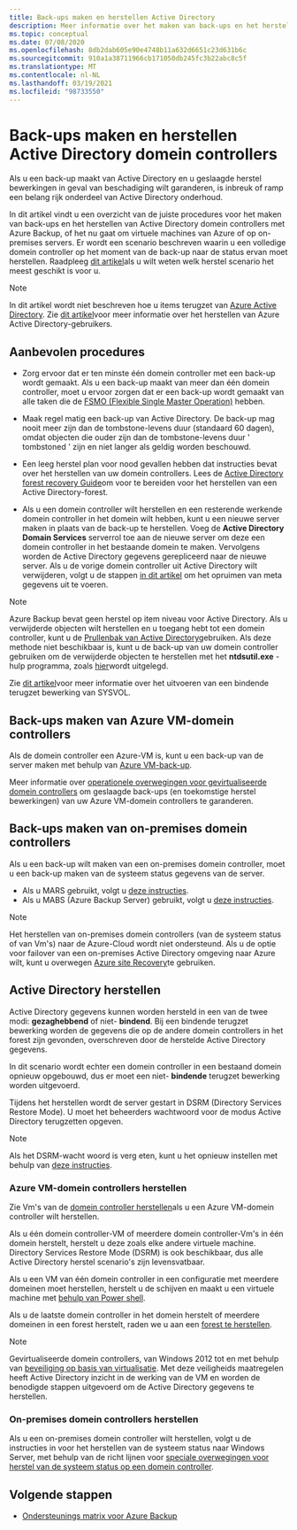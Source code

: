 ```yaml
---
title: Back-ups maken en herstellen Active Directory
description: Meer informatie over het maken van back-ups en het herstellen van Active Directory domein controllers.
ms.topic: conceptual
ms.date: 07/08/2020
ms.openlocfilehash: 8db2dab605e90e4748b11a632d6651c23d631b6c
ms.sourcegitcommit: 910a1a38711966cb171050db245fc3b22abc8c5f
ms.translationtype: MT
ms.contentlocale: nl-NL
ms.lasthandoff: 03/19/2021
ms.locfileid: "98733550"
---
```

# <a name="back-up-and-restore-active-directory-domain-controllers"></a>Back-ups maken en herstellen Active Directory domein controllers

Als u een back-up maakt van Active Directory en u geslaagde herstel bewerkingen in geval van beschadiging wilt garanderen, is inbreuk of ramp een belang rijk onderdeel van Active Directory onderhoud.

In dit artikel vindt u een overzicht van de juiste procedures voor het maken van back-ups en het herstellen van Active Directory domein controllers met Azure Backup, of het nu gaat om virtuele machines van Azure of op on-premises servers. Er wordt een scenario beschreven waarin u een volledige domein controller op het moment van de back-up naar de status ervan moet herstellen. Raadpleeg [dit artikel](/windows-server/identity/ad-ds/manage/ad-forest-recovery-determine-how-to-recover)als u wilt weten welk herstel scenario het meest geschikt is voor u.  

>[!NOTE]
> In dit artikel wordt niet beschreven hoe u items terugzet van [Azure Active Directory](../active-directory/fundamentals/active-directory-whatis.md). Zie [dit artikel](../active-directory/fundamentals/active-directory-users-restore.md)voor meer informatie over het herstellen van Azure Active Directory-gebruikers.

## <a name="best-practices"></a>Aanbevolen procedures

- Zorg ervoor dat er ten minste één domein controller met een back-up wordt gemaakt. Als u een back-up maakt van meer dan één domein controller, moet u ervoor zorgen dat er een back-up wordt gemaakt van alle taken die de [FSMO (Flexible Single Master Operation)](/windows-server/identity/ad-ds/plan/planning-operations-master-role-placement) hebben.

- Maak regel matig een back-up van Active Directory. De back-up mag nooit meer zijn dan de tombstone-levens duur (standaard 60 dagen), omdat objecten die ouder zijn dan de tombstone-levens duur ' tombstoned ' zijn en niet langer als geldig worden beschouwd.

- Een leeg herstel plan voor nood gevallen hebben dat instructies bevat over het herstellen van uw domein controllers. Lees de [Active Directory forest recovery Guide](/windows-server/identity/ad-ds/manage/ad-forest-recovery-guide)om voor te bereiden voor het herstellen van een Active Directory-forest.

- Als u een domein controller wilt herstellen en een resterende werkende domein controller in het domein wilt hebben, kunt u een nieuwe server maken in plaats van de back-up te herstellen. Voeg de **Active Directory Domain Services** serverrol toe aan de nieuwe server om deze een domein controller in het bestaande domein te maken. Vervolgens worden de Active Directory gegevens gerepliceerd naar de nieuwe server. Als u de vorige domein controller uit Active Directory wilt verwijderen, volgt u de stappen [in dit artikel](/windows-server/identity/ad-ds/deploy/ad-ds-metadata-cleanup) om het opruimen van meta gegevens uit te voeren.

>[!NOTE]
>Azure Backup bevat geen herstel op item niveau voor Active Directory. Als u verwijderde objecten wilt herstellen en u toegang hebt tot een domein controller, kunt u de [Prullenbak van Active Directory](/windows-server/identity/ad-ds/get-started/adac/introduction-to-active-directory-administrative-center-enhancements--level-100-#ad_recycle_bin_mgmt)gebruiken. Als deze methode niet beschikbaar is, kunt u de back-up van uw domein controller gebruiken om de verwijderde objecten te herstellen met het **ntdsutil.exe** -hulp programma, zoals [hier](https://support.microsoft.com/help/840001/how-to-restore-deleted-user-accounts-and-their-group-memberships-in-ac)wordt uitgelegd.
>
>Zie [dit artikel](/windows-server/identity/ad-ds/manage/ad-forest-recovery-authoritative-recovery-sysvol)voor meer informatie over het uitvoeren van een bindende terugzet bewerking van SYSVOL.

## <a name="backing-up-azure-vm-domain-controllers"></a>Back-ups maken van Azure VM-domein controllers

Als de domein controller een Azure-VM is, kunt u een back-up van de server maken met behulp van [Azure VM-back-up](backup-azure-vms-introduction.md).

Meer informatie over [operationele overwegingen voor gevirtualiseerde domein controllers](/windows-server/identity/ad-ds/get-started/virtual-dc/virtualized-domain-controllers-hyper-v#operational-considerations-for-virtualized-domain-controllers) om geslaagde back-ups (en toekomstige herstel bewerkingen) van uw Azure VM-domein controllers te garanderen.

## <a name="backing-up-on-premises-domain-controllers"></a>Back-ups maken van on-premises domein controllers

Als u een back-up wilt maken van een on-premises domein controller, moet u een back-up maken van de systeem status gegevens van de server.

- Als u MARS gebruikt, volgt u [deze instructies](backup-azure-system-state.md).
- Als u MABS (Azure Backup Server) gebruikt, volgt u [deze instructies](backup-mabs-system-state-and-bmr.md).

>[!NOTE]
> Het herstellen van on-premises domein controllers (van de systeem status of van Vm's) naar de Azure-Cloud wordt niet ondersteund. Als u de optie voor failover van een on-premises Active Directory omgeving naar Azure wilt, kunt u overwegen [Azure site Recovery](../site-recovery/site-recovery-active-directory.md)te gebruiken.

## <a name="restoring-active-directory"></a>Active Directory herstellen

Active Directory gegevens kunnen worden hersteld in een van de twee modi: **gezaghebbend** of niet- **bindend**. Bij een bindende terugzet bewerking worden de gegevens die op de andere domein controllers in het forest zijn gevonden, overschreven door de herstelde Active Directory gegevens.

In dit scenario wordt echter een domein controller in een bestaand domein opnieuw opgebouwd, dus er moet een niet- **bindende** terugzet bewerking worden uitgevoerd.

Tijdens het herstellen wordt de server gestart in DSRM (Directory Services Restore Mode). U moet het beheerders wachtwoord voor de modus Active Directory terugzetten opgeven.

>[!NOTE]
>Als het DSRM-wacht woord is verg eten, kunt u het opnieuw instellen met behulp van [deze instructies](/previous-versions/windows/it-pro/windows-server-2012-r2-and-2012/cc754363(v=ws.11)).

### <a name="restoring-azure-vm-domain-controllers"></a>Azure VM-domein controllers herstellen

Zie Vm's van de [domein controller herstellen](backup-azure-arm-restore-vms.md#restore-domain-controller-vms)als u een Azure VM-domein controller wilt herstellen.

Als u één domein controller-VM of meerdere domein controller-Vm's in één domein herstelt, herstelt u deze zoals elke andere virtuele machine. Directory Services Restore Mode (DSRM) is ook beschikbaar, dus alle Active Directory herstel scenario's zijn levensvatbaar.

Als u een VM van één domein controller in een configuratie met meerdere domeinen moet herstellen, herstelt u de schijven en maakt u een virtuele machine met [behulp van Power shell](backup-azure-vms-automation.md#restore-the-disks).

Als u de laatste domein controller in het domein herstelt of meerdere domeinen in een forest herstelt, raden we u aan een [forest te herstellen](/windows-server/identity/ad-ds/manage/ad-forest-recovery-single-domain-in-multidomain-recovery).

>[!NOTE]
> Gevirtualiseerde domein controllers, van Windows 2012 tot en met behulp van [beveiliging op basis van virtualisatie](/windows-server/identity/ad-ds/introduction-to-active-directory-domain-services-ad-ds-virtualization-level-100#virtualization-based-safeguards). Met deze veiligheids maatregelen heeft Active Directory inzicht in de werking van de VM en worden de benodigde stappen uitgevoerd om de Active Directory gegevens te herstellen.

### <a name="restoring-on-premises-domain-controllers"></a>On-premises domein controllers herstellen

Als u een on-premises domein controller wilt herstellen, volgt u de instructies in voor het herstellen van de systeem status naar Windows Server, met behulp van de richt lijnen voor [speciale overwegingen voor herstel van de systeem status op een domein controller](backup-azure-restore-system-state.md#special-considerations-for-system-state-recovery-on-a-domain-controller).

## <a name="next-steps"></a>Volgende stappen

- [Ondersteunings matrix voor Azure Backup](backup-support-matrix.md)